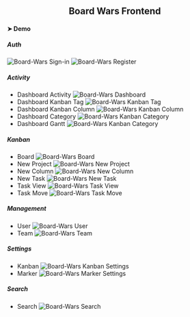 <h2 align="center">Board Wars Frontend</h3>

<!-- Demo -->
#### ➤ Demo
##### Auth
![Board-Wars Sign-in](auth/Auth.png)
![Board-Wars Register](auth/auth-register.png)
##### Activity
* Dashboard Activity
  ![Board-Wars Dashboard](activity/dashboard.png)
* Dashboard Kanban Tag
  ![Board-Wars Kanban Tag](activity/activity-chart-order.png)
* Dashboard Kanban Column
  ![Board-Wars  Kanban Column](activity/activity-chart-column.png)
* Dashboard Category
  ![Board-Wars  Kanban Category](activity/activity-chart-category.png)
* Dashboard Gantt
  ![Board-Wars  Kanban Category](activity/activity-gantt.png)
##### Kanban
* Board
  ![Board-Wars Board](kanban/board.png)
* New Project
  ![Board-Wars New Project](kanban/new-project.png)
* New Column
  ![Board-Wars New Column](kanban/new-column.png)
* New Task
  ![Board-Wars New Task](kanban/new-task.png)
* Task View
  ![Board-Wars Task View](kanban/task-view.png)
* Task Move
  ![Board-Wars Task Move](kanban/task-move.png)
##### Management
* User
  ![Board-Wars User](management/user.png)
* Team
  ![Board-Wars Team](management/team.png)
##### Settings
* Kanban 
  ![Board-Wars Kanban Settings](settings/kanban-settings.png)
* Marker 
  ![Board-Wars Marker Settings](settings/marker-settings.png)
##### Search
* Search
  ![Board-Wars Search ](search/search.png)
